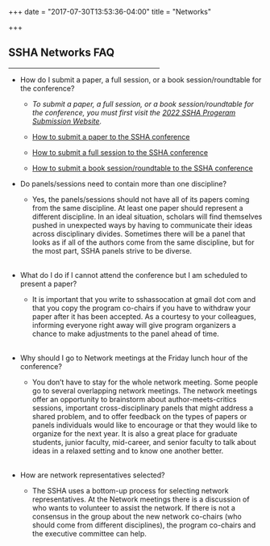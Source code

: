 +++
date = "2017-07-30T13:53:36-04:00"
title = "Networks"

+++

## **SSHA Networks FAQ**

<hr width=300; align=left>

- How do I submit a paper, a full session, or a book session/roundtable for the conference?<br />  

    - *To submit a paper, a full session, or a book session/roundtable for the conference, you must first visit the  <a href=https://ssha2022.ssha.org/ target="_blank">2022 SSHA Progeram Submission Website</a>.*  

    - <a href=https://ssha2022.ssha.org/hps/SSHA-Submittingapaper.pdf target="_blank">How to submit a paper to the SSHA conference</a>

    - <a href=https://ssha2022.ssha.org/hps/SSHA-Submittingasession.pdf  target="_blank">How to submit a full session to the SSHA conference</a>

    - <a href=https://ssha2022.ssha.org/hps/SSHA-Submittingabooksession.pdf  target="_blank">How to submit a book session/roundtable to the SSHA conference</a><br />  

- Do panels/sessions need to contain more than one discipline?  
    - Yes, the panels/sessions should not have all of its papers coming from the same discipline. At least one paper should represent a different discipline. In an ideal situation, scholars will find themselves pushed in unexpected ways by having to communicate their ideas across disciplinary divides. Sometimes there will be a panel that looks as if all of the authors come from the same discipline, but for the most part, SSHA panels strive to be diverse.<br /><br />  

- What do I do if I cannot attend the conference but I am scheduled to present a paper?  
    - It is important that you write to sshassocation at gmail dot com and that you copy the program co-chairs if you have to withdraw your paper after it has been accepted. As a courtesy to your colleagues, informing everyone right away will give program organizers a chance to make adjustments to the panel ahead of time.<br /><br />  

- Why should I go to Network meetings at the Friday lunch hour of the conference?  
    - You don’t have to stay for the whole network meeting. Some people go to several overlapping network meetings. The network meetings offer an opportunity to brainstorm about author-meets-critics sessions, important cross-disciplinary panels that might address a shared problem, and to offer feedback on the types of papers or panels individuals would like to encourage or that they would like to organize for the next year. It is also a great place for graduate students, junior faculty, mid-career, and senior faculty to talk about ideas in a relaxed setting and to know one another better.<br /><br />  

- How are network representatives selected?  
    - The SSHA uses a bottom-up process for selecting network representatives. At the Network meetings there is a discussion of who wants to volunteer to assist the network. If there is not a consensus in the group about the new network co-chairs (who should come from different disciplines), the program co-chairs and the executive committee can help.  

